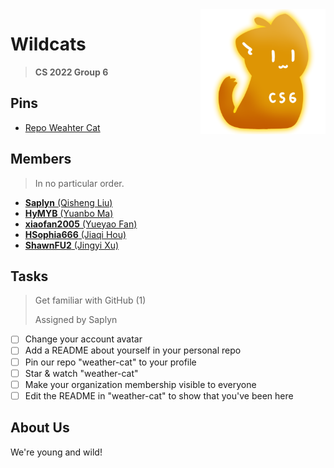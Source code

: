 <img src="https://github.com/CS-2022-Group-6/weahter-cat/raw/main/assets/CS6_Icon.png" align=right />

# Wildcats 

> **CS 2022 Group 6**

## Pins

- [Repo Weahter Cat](https://github.com/CS-2022-Group-6/weahter-cat)

## Members

> In no particular order.

- [**Saplyn** (Qisheng Liu)](https://github.com/Saplyn)
- [**HyMYB** (Yuanbo Ma)](https://github.com/HyMYB)
- [**xiaofan2005** (Yueyao Fan)](https://github.com/xiaofan2005)
- [**HSophia666** (Jiaqi Hou)](https://github.com/HSophia666)
- [**ShawnFU2** (Jingyi Xu)](https://github.com/ShawnFU2)

## Tasks

> Get familiar with GitHub (1)
>
> Assigned by Saplyn

- [ ] Change your account avatar
- [ ] Add a README about yourself in your personal repo
- [ ] Pin our repo "weather-cat" to your profile
- [ ] Star & watch "weather-cat"
- [ ] Make your organization membership visible to everyone
- [ ] Edit the README in "weather-cat" to show that you've been here

## About Us

We're young and wild!
